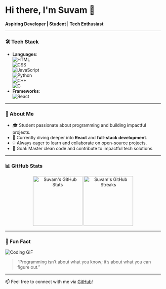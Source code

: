 # Hi there, I'm Suvam 👋  
**Aspiring Developer | Student | Tech Enthusiast**

---

### 🛠️ Tech Stack  
- **Languages**:  
  ![HTML](https://img.shields.io/badge/HTML-E34F26?style=flat-square&logo=html5&logoColor=white)  
  ![CSS](https://img.shields.io/badge/CSS-1572B6?style=flat-square&logo=css3&logoColor=white)  
  ![JavaScript](https://img.shields.io/badge/JavaScript-F7DF1E?style=flat-square&logo=javascript&logoColor=black)  
  ![Python](https://img.shields.io/badge/Python-3776AB?style=flat-square&logo=python&logoColor=white)  
  ![C++](https://img.shields.io/badge/C++-00599C?style=flat-square&logo=cplusplus&logoColor=white)  
  ![C](https://img.shields.io/badge/C-A8B9CC?style=flat-square&logo=c&logoColor=black)  
- **Frameworks**:  
  ![React](https://img.shields.io/badge/React-20232A?style=flat-square&logo=react&logoColor=61DAFB)  

---

### 🔭 About Me  
- 🎓 Student passionate about programming and building impactful projects.  
- 🌱 Currently diving deeper into **React** and **full-stack development**.  
- 💡 Always eager to learn and collaborate on open-source projects.  
- 🎯 Goal: Master clean code and contribute to impactful tech solutions.  

---

### 📊 GitHub Stats  
<div align="center">
  <img src="https://github-readme-stats.vercel.app/api?username=suvam123-s&show_icons=true&theme=radical" alt="Suvam's GitHub Stats" height="160" />  
  <img src="https://github-readme-streak-stats.herokuapp.com?user=suvam123-s&theme=radical&date_format=M%20j%5B%2C%20Y%5D" alt="Suvam's GitHub Streaks" height="160" />  
</div>

---

### 🌟 Fun Fact  
![Coding GIF](https://media.giphy.com/media/ZVik7pBtu9dNS/giphy.gif)

> “Programming isn’t about what you know; it’s about what you can figure out.”  

---

📫 Feel free to connect with me via [GitHub](https://github.com/suvam123-s)!
